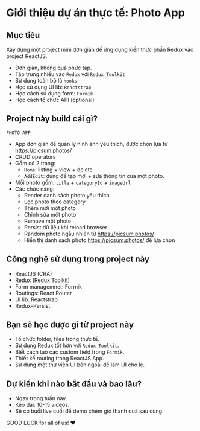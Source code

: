# Giới thiệu dự án thực tế: Photo App

## Mục tiêu

Xây dựng một project mini đơn giản để ứng dụng kiến thức phần Redux vào project ReactJS.

- Đơn giản, không quá phức tạp.
- Tập trung nhiều vào `Redux` với `Redux Toolkit`
- Sử dụng toàn bộ là `hooks`
- Học sử dụng UI lib: `Reactstrap`
- Học cách sử dụng form: `Formik`
- Học cách tổ chức API (optional)

## Project này build cái gì?

`PHOTO APP`

- App đơn giản để quản lý hình ảnh yêu thích, được chọn lựa từ https://picsum.photos/
- CRUD operators 
- Gồm có 2 trang:
  - `Home`: listing + view + delete
  - `AddEdit`: dùng để tạo mới + sửa thông tin của một photo.
- Mỗi photo gồm: `title` + `categoryId` + `imageUrl`
- Các chức năng:
  - Render danh sách photo yêu thích
  - Lọc photo theo category
  - Thêm mới một photo 
  - Chỉnh sửa một photo 
  - Remove một photo
  - Persist dữ liệu khi reload browser.
  - Random photo ngẫu nhiên từ https://picsum.photos/
  - Hiển thị danh sách photo https://picsum.photos/ để lựa chọn

## Công nghệ sử dụng trong project này

- ReactJS (CRA)
- Redux (Redux Toolkit)
- Form managemnet: Formik
- Routings: React Router
- UI lib: Reactstrap
- Redux-Persist


## Bạn sẽ học được gì từ project này

- Tổ chức folder, files trong thực tế. 
- Sử dụng Redux tốt hơn với `Redux Toolkit`.
- Biết cách tạo các custom field trong `Formik`.
- Thiết kế routing trong ReactJS App.
- Sử dụng một thư viện UI bên ngoài để làm UI cho lẹ.

## Dự kiến khi nào bắt đầu và bao lâu?

- Ngay trong tuần này.
- Kéo dài: 10-15 videos.
- Sẽ có buổi live cuối để demo chém gió thành quả sau cùng.


GOOD LUCK for all of us! ❤️
